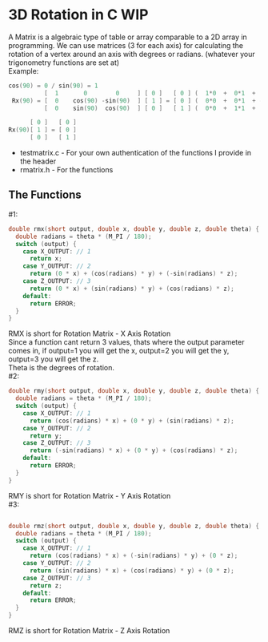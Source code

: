# 3D Rotation in C WIP
A Matrix is a algebraic type of table or array comparable to a 2D array in programming.
We can use matrices (3 for each axis) for calculating the rotation of a vertex around an axis with degrees or radians. 
(whatever your trigonometry functions are set at) <br>
Example:
```c
cos(90) = 0 / sin(90) = 1
          [  1       0        0     ] [ 0 ]   [ 0 ] (  1*0  +  0*1  +  0*0 )
 Rx(90) = [  0    cos(90) -sin(90)  ] [ 1 ] = [ 0 ] (  0*0  +  0*1  + -1*0 )
          [  0    sin(90)  cos(90)  ] [ 0 ]   [ 1 ] (  0*0  +  1*1  +  0*0 )

      [ 0 ]   [ 0 ]
Rx(90)[ 1 ] = [ 0 ]
      [ 0 ]   [ 1 ]
```

* testmatrix.c - For your own authentication of the functions I provide in the header
* rmatrix.h - For the functions
## The Functions
#1:
```c
double rmx(short output, double x, double y, double z, double theta) {
  double radians = theta * (M_PI / 180);
  switch (output) {
    case X_OUTPUT: // 1
      return x;
    case Y_OUTPUT: // 2
      return (0 * x) + (cos(radians) * y) + (-sin(radians) * z);
    case Z_OUTPUT: // 3
      return (0 * x) + (sin(radians) * y) + (cos(radians) * z);
    default:
      return ERROR;
  }
}
```
RMX is short for Rotation Matrix - X Axis Rotation <br>
Since a function cant return 3 values, thats where the output parameter comes in, if output=1 you will get the x, output=2 you will get the y, output=3 you will get the z. <br>
Theta is the degrees of rotation. <br>
#2:
```c
double rmy(short output, double x, double y, double z, double theta) {
  double radians = theta * (M_PI / 180);
  switch (output) {
    case X_OUTPUT: // 1
      return (cos(radians) * x) + (0 * y) + (sin(radians) * z);
    case Y_OUTPUT: // 2
      return y;
    case Z_OUTPUT: // 3
      return (-sin(radians) * x) + (0 * y) + (cos(radians) * z);
    default:
      return ERROR;
  }
}
```
RMY is short for Rotation Matrix - Y Axis Rotation <br>
#3:
```c

double rmz(short output, double x, double y, double z, double theta) {
  double radians = theta * (M_PI / 180);
  switch (output) {
    case X_OUTPUT: // 1
      return (cos(radians) * x) + (-sin(radians) * y) + (0 * z);
    case Y_OUTPUT: // 2
      return (sin(radians) * x) + (cos(radians) * y) + (0 * z);
    case Z_OUTPUT: // 3
      return z;
    default:
      return ERROR;
  }
}
```
RMZ is short for Rotation Matrix - Z Axis Rotation <br>
